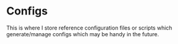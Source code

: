 # Configs
This is where I store reference configuration files or scripts which generate/manage configs which may be handy in the future.  
